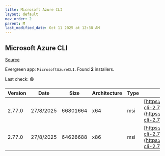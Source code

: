 ```yaml
---
title: Microsoft Azure CLI
layout: default
nav_order: 2
parent: M
last_modified_date: Oct 11 2025 at 12:38 AM
---
```


## Microsoft Azure CLI

[Source](https://learn.microsoft.com/en-au/cli/azure/)

Evergreen app: `MicrosoftAzureCLI`. Found **2** installers.

Last check: 🟢

| Version | Date      | Size     | Architecture | Type | URI                                                                                                                                          |
| ------- | --------- | -------- | ------------ | ---- | -------------------------------------------------------------------------------------------------------------------------------------------- |
| 2.77.0  | 27/8/2025 | 66801664 | x64          | msi  | [https://azcliprod.blob.core.windows.net/msi/azure-cli-2.77.0-x64.msi](https://azcliprod.blob.core.windows.net/msi/azure-cli-2.77.0-x64.msi) |
| 2.77.0  | 27/8/2025 | 64626688 | x86          | msi  | [https://azcliprod.blob.core.windows.net/msi/azure-cli-2.77.0.msi](https://azcliprod.blob.core.windows.net/msi/azure-cli-2.77.0.msi)         |
